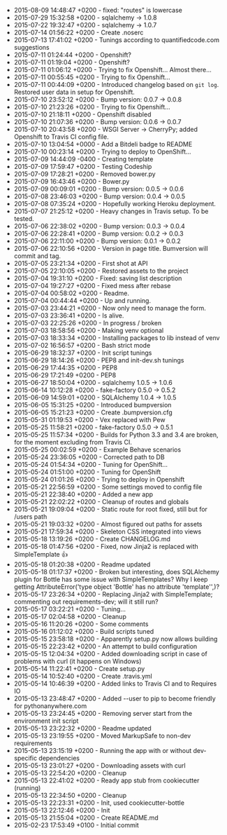* 2015-08-09 14:48:47 +0200 - fixed: "routes" is lowercase
* 2015-07-29 15:32:58 +0200 - sqlalchemy -> 1.0.8
* 2015-07-22 19:32:47 +0200 - sqlalchemy -> 1.0.7
* 2015-07-14 01:56:22 +0200 - Create .noserc
* 2015-07-13 17:41:02 +0200 - Tunings according to quantifiedcode.com suggestions
* 2015-07-11 01:24:44 +0200 - Openshift?
* 2015-07-11 01:19:04 +0200 - Openshift?
* 2015-07-11 01:06:12 +0200 - Trying to fix Openshift... Almost there...
* 2015-07-11 00:55:45 +0200 - Trying to fix Openshift...
* 2015-07-11 00:44:09 +0200 - Introduced changelog based on `git log`. Restored user data in setup for Openshift.
* 2015-07-10 23:52:12 +0200 - Bump version: 0.0.7 → 0.0.8
* 2015-07-10 21:23:26 +0200 - Trying to fix Openshift...
* 2015-07-10 21:18:11 +0200 - Openshift disabled
* 2015-07-10 21:07:36 +0200 - Bump version: 0.0.6 → 0.0.7
* 2015-07-10 20:43:58 +0200 - WSGI Server -> CherryPy; added Openshift to Travis CI config file.
* 2015-07-10 13:04:54 +0000 - Add a Bitdeli badge to README
* 2015-07-10 00:23:14 +0200 - Trying to deploy to OpenShift...
* 2015-07-09 14:44:09 -0400 - Creating template
* 2015-07-09 17:59:47 +0200 - Testing Codeship
* 2015-07-09 17:28:21 +0200 - Removed bower.py
* 2015-07-09 16:43:46 +0200 - Bower.py
* 2015-07-09 00:09:01 +0200 - Bump version: 0.0.5 → 0.0.6
* 2015-07-08 23:46:03 +0200 - Bump version: 0.0.4 → 0.0.5
* 2015-07-08 07:35:24 +0200 - Hopefully working Heroku deployment.
* 2015-07-07 21:25:12 +0200 - Heavy changes in Travis setup. To be tested.
* 2015-07-06 22:38:02 +0200 - Bump version: 0.0.3 → 0.0.4
* 2015-07-06 22:28:41 +0200 - Bump version: 0.0.2 → 0.0.3
* 2015-07-06 22:11:00 +0200 - Bump version: 0.0.1 → 0.0.2
* 2015-07-06 22:10:56 +0200 - Version in page title. Bumversion will commit and tag.
* 2015-07-05 23:21:34 +0200 - First shot at API
* 2015-07-05 22:10:05 +0200 - Restored assets to the project
* 2015-07-04 19:31:10 +0200 - Fixed: saving list description
* 2015-07-04 19:27:27 +0200 - Fixed mess after rebase
* 2015-07-04 00:58:02 +0200 - Readme.
* 2015-07-04 00:44:44 +0200 - Up and running.
* 2015-07-03 23:44:21 +0200 - Now only need to manage the form.
* 2015-07-03 23:36:41 +0200 - Is alive.
* 2015-07-03 22:25:26 +0200 - In progress / broken
* 2015-07-03 18:58:56 +0200 - Making venv optional
* 2015-07-03 18:33:34 +0200 - Installing packages to lib instead of venv
* 2015-07-02 16:56:57 +0200 - Bash strict mode
* 2015-06-29 18:32:37 +0200 - Init script tunings
* 2015-06-29 18:14:26 +0200 - PEP8 and init-dev.sh tunings
* 2015-06-29 17:44:35 +0200 - PEP8
* 2015-06-29 17:21:49 +0200 - PEP8
* 2015-06-27 18:50:04 +0200 - sqlalchemy 1.0.5 -> 1.0.6
* 2015-06-14 10:12:28 +0200 - fake-factory 0.5.0 -> 0.5.2
* 2015-06-09 14:59:01 +0200 - SQLAlchemy 1.0.4 -> 1.0.5
* 2015-06-05 15:31:25 +0200 - Introduced bumpversion
* 2015-06-05 15:21:23 +0200 - Create .bumpversion.cfg
* 2015-05-31 01:19:53 +0200 - Vex replaced with Pew
* 2015-05-25 11:58:21 +0200 - fake-factory 0.5.0 -> 0.5.1
* 2015-05-25 11:57:34 +0200 - Builds for Python 3.3 and 3.4 are broken, for the moment excluding from Travis CI.
* 2015-05-25 00:02:59 +0200 - Example Behave scenarios
* 2015-05-24 23:36:05 +0200 - Corrected path to DB
* 2015-05-24 01:54:34 +0200 - Tuning for OpenShift...
* 2015-05-24 01:51:00 +0200 - Tuning for OpenShift
* 2015-05-24 01:01:26 +0200 - Trying to deploy in Openshift
* 2015-05-21 22:56:59 +0200 - Some settings moved to config file
* 2015-05-21 22:38:40 +0200 - Added a new app
* 2015-05-21 22:02:22 +0200 - Cleanup of routes and globals
* 2015-05-21 19:09:04 +0200 - Static route for root fixed, still but for /users path
* 2015-05-21 19:03:32 +0200 - Almost figured out paths for assets
* 2015-05-21 17:59:34 +0200 - Skeleton CSS integrated into views
* 2015-05-18 13:19:26 +0200 - Create CHANGELOG.md
* 2015-05-18 01:47:56 +0200 - Fixed, now Jinja2 is replaced with SimpleTemplate :+1:
* 2015-05-18 01:20:38 +0200 - Readme updated
* 2015-05-18 01:17:37 +0200 - Broken but interesting, does SQLAlchemy plugin for Bottle has some issue with SimpleTemplates? Why I keep getting AttributeError('type object 'Bottle' has no attribute 'template'',)?
* 2015-05-17 23:26:34 +0200 - Replacing Jinja2 with SimpleTemplate; commenting out requirements-dev; will it still run?
* 2015-05-17 03:22:21 +0200 - Tuning...
* 2015-05-17 02:04:58 +0200 - Cleanup
* 2015-05-16 11:20:26 +0200 - Some comments
* 2015-05-16 01:12:02 +0200 - Build scripts tuned
* 2015-05-15 23:58:18 +0200 - Apparently setup.py now allows building
* 2015-05-15 22:23:42 +0200 - An attempt to build configuration
* 2015-05-15 12:04:34 +0200 - Added downloading script in case of problems with curl (it happens on Windows)
* 2015-05-14 11:22:41 +0200 - Create setup.py
* 2015-05-14 10:52:40 +0200 - Create .travis.yml
* 2015-05-14 10:46:39 +0200 - Added links to Travis CI and to Requires IO
* 2015-05-13 23:48:47 +0200 - Added --user to pip to become friendly for pythonanywhere.com
* 2015-05-13 23:24:45 +0200 - Removing server start from the environment init script
* 2015-05-13 23:22:32 +0200 - Readme updated
* 2015-05-13 23:19:55 +0200 - Moved MarkupSafe to non-dev requirements
* 2015-05-13 23:15:19 +0200 - Running the app with or without dev-specific dependencies
* 2015-05-13 23:01:27 +0200 - Downloading assets with curl
* 2015-05-13 22:54:20 +0200 - Cleanup
* 2015-05-13 22:41:02 +0200 - Ready app stub from cookiecutter (running)
* 2015-05-13 22:34:50 +0200 - Cleanup
* 2015-05-13 22:23:31 +0200 - Init, used cookiecutter-bottle
* 2015-05-13 22:12:46 +0200 - Init
* 2015-05-13 21:55:04 +0200 - Create README.md
* 2015-02-23 17:53:49 +0100 - Initial commit
